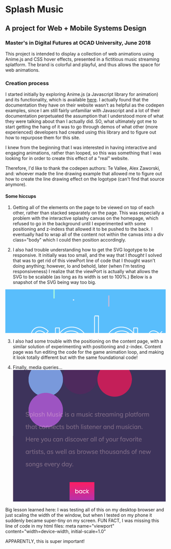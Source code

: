 # Splash Music
## A project for Web + Mobile Systems Design
### Master's in Digital Futures at OCAD University, June 2018


This project is intended to display a collection of web animations using Anime.js and CSS hover effects, presented in a fictitious music streaming splatform. The brand is colorful and playful, and thus allows the space for web animations.


### Creation process

I started initially by exploring Anime.js (a Javascript library for animation) and its functionality, which is available [here](http://animejs.com "Anime"). I actually found that the documentation they have on their website wasn't as helpful as the codepen examples, since I am still fairly unfamiliar with Javascript and a lot of their documentation perpetuated the assumption that I understood more of what they were talking about than I actually did. SO, what ultimately got me to start getting the hang of it was to go through demos of what other (more experienced) developers had created using this library and to figure out how to repurpose them for this site. 

I knew from the beginning that I was interested in having interactive and engaging animations, rather than looped, so this was something that I was looking for in order to create this effect of a "real" website.

Therefore, I'd like to thank the codepen authors: Te Vallee, Alex Zaworski, and: whoever made the line drawing example that allowed me to figure out how to create the line drawing effect on the logotype (can't find that source anymore).

#### Some hiccups

1. Getting all of the elements on the page to be viewed on top of each other, rather than stacked separately on the page. This was especially a problem with the interactive splashy canvas on the homepage, which refused to go in the background until I experimented with some positioning and z-indexs that allowed it to be pushed to the back. I eventually had to wrap all of the content not within the canvas into a div class="body" which I could then position accordingly. 

2. I also had trouble understanding how to get the SVG logotype to be responsive. 
It initially was too small, and the way that I *thought* I solved that was to get rid of this viewPort line of code that I thought wasn't doing anything; however, lo and behold, later (when I'm testing responsiveness) I realize that the viewPort is actually what allows the SVG to be scalable (as long as its width is set to 100%.) Below is a snapshot of the SVG being way too big.

![](img/title.jpg)


3. I also had some trouble with the positioning on the content page, with a similar solution of experimenting with positioning and z-index. Content page was fun editing the code for the game animation loop, and making it look totally different but with the same foundational code!

4. Finally, media queries... 
![](img/mediaquery.jpg)

Big lesson learned here: I was testing all of this on my desktop browser and just scaling the width of the window, but when I tested on my phone it suddenly became super-tiny on my screen. FUN FACT, I was missing this line of code in my html files: meta name="viewport" content="width=device-width, initial-scale=1.0"

APPARENTLY, this is super important!
